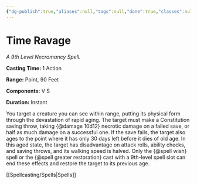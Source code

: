 ```yaml
---
{"dg-publish":true,"aliases":null,"tags":null,"done":true,"classes":null,"spellLevel":9,"school":"Necromancy","source":"EGW","permalink":"/spells/time-ravage/","dgHomeLink":false,"dgPassFrontmatter":true}
---
```


# Time Ravage
*A 9th Level Necromancy Spell.*

**Casting Time:** 1 Action

**Range:** Point, 90 Feet

**Components:** V S 

**Duration:** Instant

You target a creature you can see within range, putting its physical form through the devastation of rapid aging. The target must make a Constitution saving throw, taking {@damage 10d12} necrotic damage on a failed save, or half as much damage on a successful one. If the save fails, the target also ages to the point where it has only 30 days left before it dies of old age. In this aged state, the target has disadvantage on attack rolls, ability checks, and saving throws, and its walking speed is halved. Only the {@spell wish} spell or the {@spell greater restoration} cast with a 9th-level spell slot can end these effects and restore the target to its previous age.

[[Spellcasting/Spells|Spells]]